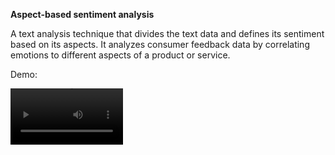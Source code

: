 
**Aspect-based sentiment analysis** 

A text analysis technique that divides the text data and defines its sentiment based on its aspects. It analyzes consumer feedback data by correlating emotions to different aspects of a product or service.

Demo: 

<video src='https://github.com/atndan/Aspect-Based-Sentiment-Analysis/blob/main/sentiment%20demo.mov' width=180/>
